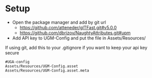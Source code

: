 # Setup
- Open the package manager and add by git url
    - https://github.com/atteneder/glTFast.git#v5.0.0
    - https://github.com/dbrizov/NaughtyAttributes.git#upm
- Add API key to UGM-Config and put the file in Assets/Resources/

If using git, add this to your .gitignore if you want to keep your api key secure

```
#UGA-config
Assets/Resources/UGM-Config.asset
Assets/Resources/UGM-Config.asset.meta

```